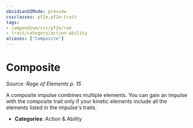 ```yaml
---
obsidianUIMode: preview
cssclasses: pf2e,pf2e-trait
tags:
- compendium/src/pf2e/roe
- trait/category/action-ability
aliases: ["Composite"]
---
```

# Composite  
*Source: Rage of Elements p. 15*  

A composite impulse combines multiple elements. You can gain an impulse with the composite trait only if your kinetic elements include all the elements listed in the impulse's traits.

- **Categories**: Action & Ability